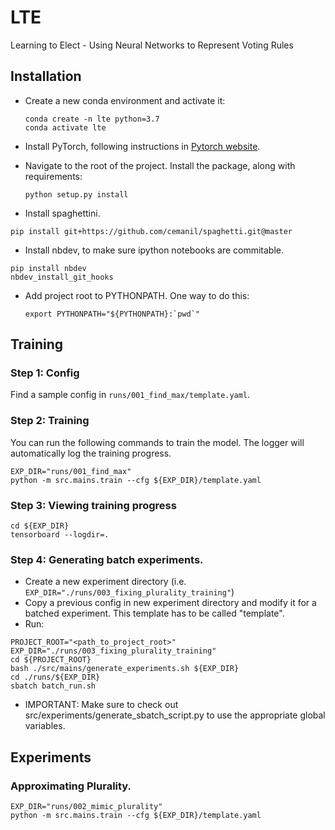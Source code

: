 # LTE
Learning to Elect - Using Neural Networks to Represent Voting Rules

## Installation
* Create a new conda environment and activate it:
    ```
    conda create -n lte python=3.7
    conda activate lte
    ```
    
* Install PyTorch, following instructions in [Pytorch website](https://pytorch.org). 

* Navigate to the root of the project. Install the package, along with requirements:
    ```
    python setup.py install
    ```
  
* Install spaghettini. 
```
pip install git+https://github.com/cemanil/spaghetti.git@master
```

* Install nbdev, to make sure ipython notebooks are commitable. 
``` 
pip install nbdev
nbdev_install_git_hooks
```

* Add project root to PYTHONPATH. One way to do this: 
    ```
    export PYTHONPATH="${PYTHONPATH}:`pwd`"
    ``` 
  
## Training
### Step 1: Config
Find a sample config in `runs/001_find_max/template.yaml`. 

### Step 2: Training 
You can run the following commands to train the model. The logger will automatically log the training progress. 
``` 
EXP_DIR="runs/001_find_max"
python -m src.mains.train --cfg ${EXP_DIR}/template.yaml
```

### Step 3: Viewing training progress
``` 
cd ${EXP_DIR}
tensorboard --logdir=.
```

### Step 4: Generating batch experiments. 
* Create a new experiment directory (i.e. `EXP_DIR="./runs/003_fixing_plurality_training"`)
* Copy a previous config in new experiment directory and modify it for a batched experiment. This template has to be
called "template". 
* Run:
```
PROJECT_ROOT="<path_to_project_root>"
EXP_DIR="./runs/003_fixing_plurality_training"
cd ${PROJECT_ROOT}
bash ./src/mains/generate_experiments.sh ${EXP_DIR}
cd ./runs/${EXP_DIR}
sbatch batch_run.sh

```

* IMPORTANT: Make sure to check out src/experiments/generate_sbatch_script.py to use the appropriate global variables. 


## Experiments
### Approximating Plurality. 
``` 
EXP_DIR="runs/002_mimic_plurality"
python -m src.mains.train --cfg ${EXP_DIR}/template.yaml
```